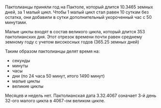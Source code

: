 


Пактолианцы приняли год на Пактоле, который длится 10.3465 земных дней, за 1 малый цикл. Чтобы 1 малый цикл стал равен 10 суткам без остатка, они добавили в сутки дополнительный укороченный час с 50 минутами. 

Малые циклы входят в состав великого цикла, который длится 353 пактолианских дня. Этот отрезок времени почти равен среднему земному году с учетом високосных годов (365.25 земных дней)

Таким образом пактолианцы делят время на:
- секунды
- минуты
- часы
- дни (по 24 часа 50 минут, итого 1490 минут)
- малые циклы
- великие циклы

Месяцев и недель нет. Пактолианская дата 3.32.4067 означает 3-й день 32-ого малого цикла в 4067-ом великом цикле.




